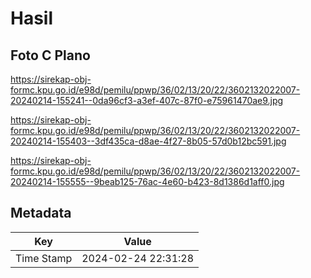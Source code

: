 # Hasil

## Foto C Plano

https://sirekap-obj-formc.kpu.go.id/e98d/pemilu/ppwp/36/02/13/20/22/3602132022007-20240214-155241--0da96cf3-a3ef-407c-87f0-e75961470ae9.jpg

https://sirekap-obj-formc.kpu.go.id/e98d/pemilu/ppwp/36/02/13/20/22/3602132022007-20240214-155403--3df435ca-d8ae-4f27-8b05-57d0b12bc591.jpg

https://sirekap-obj-formc.kpu.go.id/e98d/pemilu/ppwp/36/02/13/20/22/3602132022007-20240214-155555--9beab125-76ac-4e60-b423-8d1386d1aff0.jpg


## Metadata

| Key        | Value               |
| ---------- | ------------------- |
| Time Stamp | 2024-02-24 22:31:28 |



